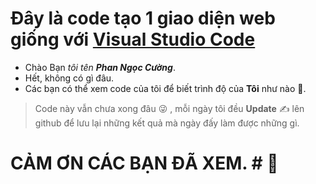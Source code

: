 # Đây là code tạo 1 giao diện web giống với [Visual Studio Code](https://code.visualstudio.com/)
- Chào Bạn *tôi tên **Phan Ngọc Cường***.
- Hết, không có gì đâu.
- Các bạn có thể xem code của tôi để biết trình độ của **Tôi** như nào 🥇.
> Code này vẫn chưa xong đâu :stuck_out_tongue_winking_eye: , mỗi ngày tôi đều **Update** :writing_hand: lên github để lưu lại những kết quả mà ngày đấy làm được những gì.
# CẢM ƠN CÁC BẠN ĐÃ XEM. # :person_fencing:
